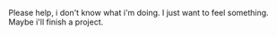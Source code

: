 Please help, i don't know what i'm doing.
I just want to feel something.
Maybe i'll finish a project. 

<!---
We-Kinfolk/We-Kinfolk is a ✨ special ✨ repository because its `README.md` (this file) appears on your GitHub profile.
You can click the Preview link to take a look at your changes.
--->
